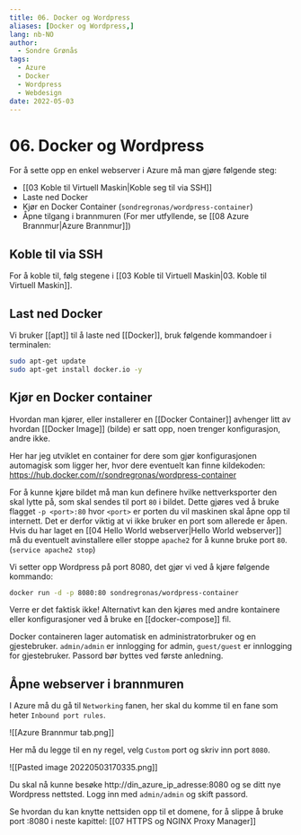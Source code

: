 ```yaml
---
title: 06. Docker og Wordpress
aliases: [Docker og Wordpress,]
lang: nb-NO
author:
  - Sondre Grønås
tags:
  - Azure
  - Docker
  - Wordpress
  - Webdesign
date: 2022-05-03
---
```

# 06. Docker og Wordpress
For å sette opp en enkel webserver i Azure må man gjøre følgende steg:
- [[03 Koble til Virtuell Maskin|Koble seg til via SSH]]
- Laste ned Docker
- Kjør en Docker Container (`sondregronas/wordpress-container`)
- Åpne tilgang i brannmuren (For mer utfyllende, se [[08 Azure Brannmur|Azure Brannmur]])

## Koble til via SSH
For å koble til, følg stegene i [[03 Koble til Virtuell Maskin|03. Koble til Virtuell Maskin]].

## Last ned Docker
Vi bruker [[apt]] til å laste ned [[Docker]], bruk følgende kommandoer i terminalen:
```sh
sudo apt-get update
sudo apt-get install docker.io -y
```

## Kjør en Docker container
Hvordan man kjører, eller installerer en [[Docker Container]] avhenger litt av hvordan [[Docker Image]] (bilde) er satt opp, noen trenger konfigurasjon, andre ikke.

Her har jeg utviklet en container for dere som gjør konfigurasjonen automagisk som ligger her, hvor dere eventuelt kan finne kildekoden: https://hub.docker.com/r/sondregronas/wordpress-container

For å kunne kjøre bildet må man kun definere hvilke nettverksporter den skal lytte på, som skal sendes til port `80` i bildet. Dette gjøres ved å bruke flagget `-p <port>:80` hvor `<port>` er porten du vil maskinen skal åpne opp til internett. Det er derfor viktig at vi ikke bruker en port som allerede er åpen. Hvis du har laget en [[04 Hello World webserver|Hello World webserver]] må du eventuelt avinstallere eller stoppe `apache2` for å kunne bruke port `80`. (`service apache2 stop`)

Vi setter opp Wordpress på port 8080, det gjør vi ved å kjøre følgende kommando:

```sh
docker run -d -p 8080:80 sondregronas/wordpress-container
```

Verre er det faktisk ikke! Alternativt kan den kjøres med andre kontainere eller konfigurasjoner ved å bruke en [[docker-compose]] fil.

Docker containeren lager automatisk en administratorbruker og en gjestebruker. `admin/admin` er innlogging for admin, `guest/guest` er innlogging for gjestebruker. Passord bør byttes ved første anledning.

## Åpne webserver i brannmuren
I Azure må du gå til `Networking` fanen, her skal du komme til en fane som heter `Inbound port rules`.

![[Azure Brannmur tab.png]]

Her må du legge til en ny regel, velg `Custom` port og skriv inn port `8080`.

![[Pasted image 20220503170335.png]]

Du skal nå kunne besøke http://din_azure_ip_adresse:8080 og se ditt nye Wordpress nettsted. Logg inn med `admin/admin` og skift passord.

Se hvordan du kan knytte nettsiden opp til et domene, for å slippe å bruke port :8080 i neste kapittel: [[07 HTTPS og NGINX Proxy Manager]]